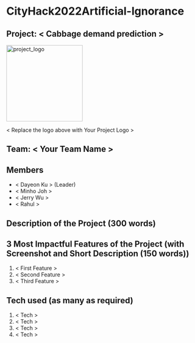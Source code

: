 # CityHack2022Artificial-Ignorance
## Project: < Cabbage demand prediction >
<img src="../assets/img/LOGOS/logo1.png" width="200" alt="project_logo"/>

< Replace the logo above with Your Project Logo >
## Team: < Your Team Name >
## Members
- < Dayeon Ku > (Leader)
- < Minho Joh >
- < Jerry Wu >
- < Rahul >

## Description of the Project (300 words)

## 3 Most Impactful Features of the Project (with Screenshot and Short Description (150 words))
1. < First Feature >
2. < Second Feature >
3. < Third Feature >

## Tech used (as many as required)
1. < Tech >
2. < Tech >
3. < Tech >
4. < Tech >
